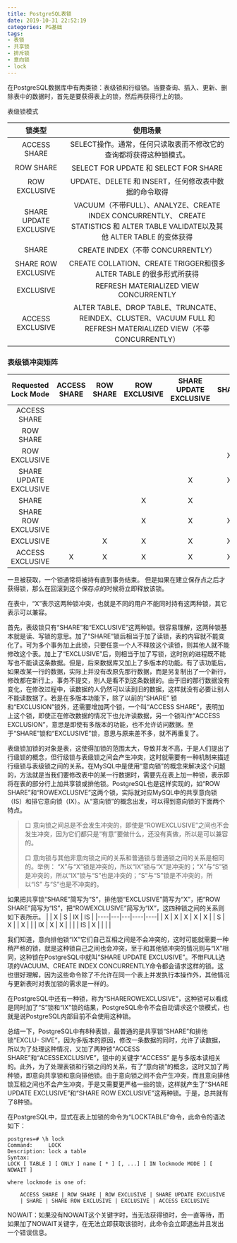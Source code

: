 ```yaml
---
title: PostgreSQL表锁
date: 2019-10-31 22:52:19
categories: PG基础
tags:
- 表锁
- 共享锁
- 排斥锁
- 意向锁
- lock
---
```


在PostgreSQL数据库中有两类锁：表级锁和行级锁。当要查询、插入、更新、删除表中的数据时，首先是要获得表上的锁，然后再获得行上的锁。

表级锁模式

|         锁类型         |                                                              使用场景                                                             |
|:----------------------:|:---------------------------------------------------------------------------------------------------------------------------------:|
| ACCESS SHARE           | SELECT操作。通常，任何只读取表而不修改它的查询都将获得这种锁模式。                                                                |
| ROW SHARE              | SELECT FOR UPDATE 和 SELECT FOR SHARE                                                                                             |
| ROW EXCLUSIVE          | UPDATE、DELETE 和 INSERT，任何修改表中数据的命令取得                                                                              |
| SHARE UPDATE EXCLUSIVE | VACUUM（不带FULL）、ANALYZE、CREATE INDEX CONCURRENTLY、 CREATE STATISTICS 和 ALTER TABLE VALIDATE以及其他 ALTER TABLE 的变体获得 |
| SHARE                  | CREATE INDEX（不带 CONCURRENTLY）                                                                                                 |
| SHARE ROW EXCLUSIVE    | CREATE COLLATION、CREATE TRIGGER和很多 ALTER TABLE 的很多形式所获得                                                               |
| EXCLUSIVE              | REFRESH MATERIALIZED VIEW CONCURRENTLY                                                                                            |
| ACCESS EXCLUSIVE       | ALTER TABLE、DROP TABLE、TRUNCATE、REINDEX、CLUSTER、VACUUM FULL 和 REFRESH MATERIALIZED VIEW（不带CONCURRENTLY）                 |


### 表级锁冲突矩阵

|   Requested Lock Mode  | ACCESS SHARE | ROW SHARE | ROW EXCLUSIVE | SHARE UPDATE EXCLUSIVE | SHARE | SHARE ROW EXCLUSIVE | EXCLUSIVE | ACCESS EXCLUSIVE |
|:----------------------:|:------------:|:---------:|:-------------:|:----------------------:|:-----:|:-------------------:|:---------:|:----------------:|
|      ACCESS SHARE      |              |           |               |                        |       |                     |           |         X        |
|        ROW SHARE       |              |           |               |                        |       |                     |     X     |         X        |
|      ROW EXCLUSIVE     |              |           |               |                        |   X   |          X          |     X     |         X        |
| SHARE UPDATE EXCLUSIVE |              |           |               |            X           |   X   |          X          |     X     |         X        |
|          SHARE         |              |           |       X       |            X           |       |          X          |     X     |         X        |
|   SHARE ROW EXCLUSIVE  |              |           |       X       |            X           |   X   |          X          |     X     |         X        |
|        EXCLUSIVE       |              |     X     |       X       |            X           |   X   |          X          |     X     |         X        |
|    ACCESS EXCLUSIVE    |       X      |     X     |       X       |            X           |   X   |          X          |     X     |         X        |

一旦被获取，一个锁通常将被持有直到事务结束。 但是如果在建立保存点之后才获得锁，那么在回滚到这个保存点的时候将立即释放该锁。

在表中，“X”表示这两种锁冲突，也就是不同的用户不能同时持有这两种锁，其它
表示可以兼容。

首先，表级锁只有“SHARE”和“EXCLUSIVE”这两种锁。很容易理解，这两种锁基本就是读、写锁的意思。加了“SHARE”锁后相当于加了读锁，表的内容就不能变化了。可为多个事务加上此锁，只要任意一个人不释放这个读锁，则其他人就不能修改这个表。加上了“EXCLUSIVE”后，则相当于加了写锁，这时别的进程既不能写也不能读这条数据。但是，后来数据库又加上了多版本的功能。有了该功能后，如果改某一行的数据，实际上并没有改原先那行数据，而是另复制出了一个新行，修改都在新行上，事务不提交，别人是看不到这条数据的。由于旧的那行数据没有变化，在修改过程中，读数据的人仍然可以读到旧的数据，这样就没有必要让别人不能读数据了。若是在多版本功能下，除了以前的“SHARE”
锁和“EXCLUSION”锁外，还需要增加两个锁，一个叫“ACCESS SHARE”，表明加上这个锁，即使正在修改数据的情况下也允许读数据，另一个锁叫作“ACCESS EXCLUSION”，意思是即使有多版本的功能，也不允许访问数据。至于“SHARE”锁和“EXCLUSIVE”锁，意思与原来差不多，就不再重复了。

表级锁加锁的对象是表，这使得加锁的范围太大，导致并发不高，于是人们提出了行级锁的概念，但行级锁与表级锁之间会产生冲突，这时就需要有一种机制来描述行级锁与表级锁之间的关系。在MySQL中是使用“意向锁”的概念来解决这个问题的，方法就是当我们要修改表中的某一行数据时，需要先在表上加一种锁，表示即将在表的部分行上加共享锁或排他锁。PostgreSQL也是这样实现的，如“ROW SHARE”和“ROWEXCLUSIVE”这两个锁，实际就对应MySQL中的共享意向锁（IS）和排它意向锁（IX）。从“意向锁”的概念出发，可以得到意向锁的下面两个特点。

> 口 意向锁之间总是不会发生冲突的，即使是“ROWEXCLUSIVE”之间也不会发生冲突，因为它们都只是“有意”要做什么，还没有真做，所以是可以兼容的。
> 
> 口 意向锁与其他非意向锁之间的关系和普通锁与普通锁之间的关系是相同的。举例：
> “X”与“X”锁是冲突的，所以“IX”锁与“X”是冲突的；“X”与“S”锁是冲突的，所以“IX”锁与“S”也是冲突的；“S”与“S”锁是不冲突的，所以“IS”
> 与“S”也是不冲突的。

如果把共享锁“SHARE”简写为“S”，排他锁“EXCLUSIVE”简写为“X”，把“ROW SHARE”简写为“IS”，把“ROWEXCLUSIVE”简写为“IX”，这四种锁之间的关系则如下表所示。
|    | X | S | IX | IS |
|----|---|---|----|----|
| X  | X | X | X  | X  |
| S  | X |   | X  |    |
| IX | X | X |    |    |
| IS | X |   |    |    |

我们知道，意向排他锁“IX”它们自己互相之间是不会冲突的，这时可能就需要一种稍严格的锁，就是这种锁自己之间也会冲突，至于和其他锁冲突的情况则与“IX”相同，这种锁在PostgreSQL中就叫“SHARE UPDATE EXCLUSIVE”。不带FULL选项的VACUUM、CREATE INDEX CONCURRENTLY命令都会请求这样的锁。这也很好理解，因为这些命令除了不允许在同一个表上并发执行本操作外，其他情况与更新表时对表加锁的需求是一样的。

在PostgreSQL中还有一种锁，称为“SHAREROWEXCLUSIVE”，这种锁可以看成是同时加了“S”锁和“IX”锁的结果，PostgreSQL命令不会自动请求这个锁模式，也就是说PostgreSQL内部目前不会使用这种锁。

总结一下，PostgreSQL中有8种表锁，最普通的是共享锁“SHARE”和排他锁“EXCLU-
SIVE”，因为多版本的原因，修改一条数据的同时，允许了读数据，所以为了处理这种情况，又加了两种锁“ACCESS SHARE”和“ACESSEXCLUSIVE”，锁中的关键字“ACCESS”
是与多版本读相关的。此外，为了处理表锁和行锁之间的关系，有了“意向锁”的概念，这时又加了两种锁，即意向共享锁和意向排他锁。由于意向锁之间不会产生冲突，而且意向排他锁互相之间也不会产生冲突，于是又需要更严格一些的锁，这样就产生了“SHARE UPDATE EXCLUSIVE”和“SHARE ROW EXCLUSIVE”这两种锁。于是，总共就有了8种锁。

在PostgreSQL中，显式在表上加锁的命令为“LOCKTABLE”命令，此命令的语法如下：

```
postgres=# \h lock
Command:     LOCK
Description: lock a table
Syntax:
LOCK [ TABLE ] [ ONLY ] name [ * ] [, ...] [ IN lockmode MODE ] [ NOWAIT ]

where lockmode is one of:

    ACCESS SHARE | ROW SHARE | ROW EXCLUSIVE | SHARE UPDATE EXCLUSIVE
    | SHARE | SHARE ROW EXCLUSIVE | EXCLUSIVE | ACCESS EXCLUSIVE

```
NOWAIT：如果没有NOWAIT这个关键字时，当无法获得锁时，会一直等待，而如果加了NOWAIT关键字，在无法立即获取该锁时，此命令会立即退出并且发出一个错误信息。